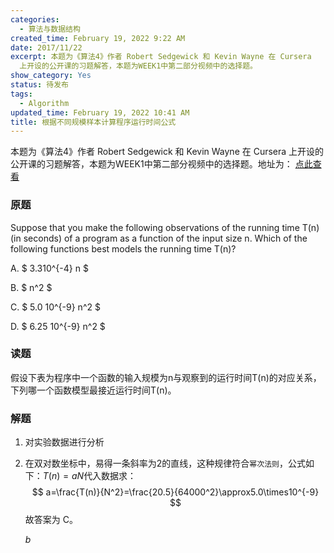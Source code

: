 ```yaml
---
categories:
  - 算法与数据结构
created_time: February 19, 2022 9:22 AM
date: 2017/11/22
excerpt: 本题为《算法4》作者 Robert Sedgewick 和 Kevin Wayne 在 Cursera
  上开设的公开课的习题解答，本题为WEEK1中第二部分视频中的选择题。
show_category: Yes
status: 待发布
tags:
  - Algorithm
updated_time: February 19, 2022 10:41 AM
title: 根据不同规模样本计算程序运行时间公式
---
```



本题为《算法4》作者 Robert Sedgewick 和 Kevin Wayne 在 Cursera 上开设的公开课的习题解答，本题为WEEK1中第二部分视频中的选择题。地址为： [点此查看](https://www.coursera.org/learn/algorithms-part1/lecture/jmkCT/observations)

### 原题

Suppose that you make the following observations of the running time T(n)(in seconds) of a program as a function of the input size n. Which of the following functions best models the running time T(n)?

A. $ 3.310^{-4} n $

B. $ n^2 $

C. $ 5.0 10^{-9} n^2 $

D. $ 6.25 10^{-9} n^2 $

### 读题

假设下表为程序中一个函数的输入规模为n与观察到的运行时间T(n)的对应关系，下列哪一个函数模型最接近运行时间T(n)。

### 解题

1. 对实验数据进行分析
2. 在双对数坐标中，易得一条斜率为2的直线，这种规律符合`幂次法则`，公式如下：*T*(*n*) = *aN*代入数据求：$$ a=\frac{T(n)}{N^2}=\frac{20.5}{64000^2}\approx5.0\times10^{-9} $$故答案为 C。
    
    *b*